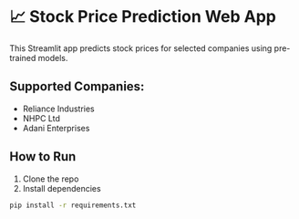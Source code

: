 # 📈 Stock Price Prediction Web App

This Streamlit app predicts stock prices for selected companies using pre-trained models.

## Supported Companies:
- Reliance Industries
- NHPC Ltd
- Adani Enterprises

## How to Run

1. Clone the repo
2. Install dependencies
```bash
pip install -r requirements.txt
